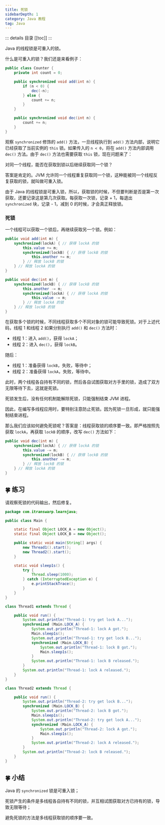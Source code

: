 ```yaml
---
title: 死锁
sidebarDepth: 1
category: Java 教程
tag: Java
---
```


::: details 目录
[[toc]]
:::


Java 的线程锁是可重入的锁。

什么是可重入的锁？我们还是来看例子：

```java
public class Counter {
    private int count = 0;

    public synchronized void add(int n) {
        if (n < 0) {
            dec(-n);
        } else {
            count += n;
        }
    }

    public synchronized void dec(int n) {
        count += n;
    }
}
```

观察 `synchronized` 修饰的 `add()` 方法，一旦线程执行到 `add()` 方法内部，说明它已经获取了当前实例的 `this` 锁。如果传入的 `n < 0`，将在 `add()` 方法内部调用 `dec()` 方法。由于 `dec()` 方法也需要获取 `this` 锁，现在问题来了：

对同一个线程，能否在获取到锁以后继续获取同一个锁？

答案是肯定的。JVM 允许同一个线程重复获取同一个锁，这种能被同一个线程反复获取的锁，就叫做可重入锁。

由于 Java 的线程锁是可重入锁，所以，获取锁的时候，不但要判断是否是第一次获取，还要记录这是第几次获取。每获取一次锁，记录 + 1，每退出 `synchronized` 块，记录 - 1，减到 0 的时候，才会真正释放锁。

### 死锁

一个线程可以获取一个锁后，再继续获取另一个锁。例如：

```java
public void add(int m) {
    synchronized(lockA) { // 获得 lockA 的锁
        this.value += m;
        synchronized(lockB) { // 获得 lockB 的锁
            this.another += m;
        } // 释放 lockB 的锁
    } // 释放 lockA 的锁
}

public void dec(int m) {
    synchronized(lockB) { // 获得 lockB 的锁
        this.another -= m;
        synchronized(lockA) { // 获得 lockA 的锁
            this.value -= m;
        } // 释放 lockA 的锁
    } // 释放 lockB 的锁
}
```

在获取多个锁的时候，不同线程获取多个不同对象的锁可能导致死锁。对于上述代码，线程 1 和线程 2 如果分别执行 `add()` 和 `dec()` 方法时：

- 线程 1：进入 `add()`，获得 `lockA`；
- 线程 2：进入 `dec()`，获得 `lockB`。

随后：

- 线程 1：准备获得 `lockB`，失败，等待中；
- 线程 2：准备获得 `lockA`，失败，等待中。

此时，两个线程各自持有不同的锁，然后各自试图获取对方手里的锁，造成了双方无限等待下去，这就是死锁。

死锁发生后，没有任何机制能解除死锁，只能强制结束 JVM 进程。

因此，在编写多线程应用时，要特别注意防止死锁。因为死锁一旦形成，就只能强制结束进程。

那么我们应该如何避免死锁呢？答案是：线程获取锁的顺序要一致。即严格按照先获取 `lockA`，再获取 `lockB` 的顺序，改写 `dec()` 方法如下：

```java
public void dec(int m) {
    synchronized(lockA) { // 获得 lockA 的锁
        this.value -= m;
        synchronized(lockB) { // 获得 lockB 的锁
            this.another -= m;
        } // 释放 lockB 的锁
    } // 释放 lockA 的锁
}
```

## 🍀 练习

请观察死锁的代码输出，然后修复。

```java
package com.itranswarp.learnjava;

public class Main {

	static final Object LOCK_A = new Object();
	static final Object LOCK_B = new Object();

	public static void main(String[] args) {
		new Thread1().start();
		new Thread2().start();
	}

	static void sleep1s() {
		try {
			Thread.sleep(1000);
		} catch (InterruptedException e) {
			e.printStackTrace();
		}
	}
}

class Thread1 extends Thread {

	public void run() {
		System.out.println("Thread-1: try get lock A...");
		synchronized (Main.LOCK_A) {
			System.out.println("Thread-1: lock A got.");
			Main.sleep1s();
			System.out.println("Thread-1: try get lock B...");
			synchronized (Main.LOCK_B) {
				System.out.println("Thread-1: lock B got.");
				Main.sleep1s();
			}
			System.out.println("Thread-1: lock B released.");
		}
		System.out.println("Thread-1: lock A released.");
	}
}

class Thread2 extends Thread {

	public void run() {
		System.out.println("Thread-2: try get lock B...");
		synchronized (Main.LOCK_B) {
			System.out.println("Thread-2: lock B got.");
			Main.sleep1s();
			System.out.println("Thread-2: try get lock A...");
			synchronized (Main.LOCK_A) {
				System.out.println("Thread-2: lock A got.");
				Main.sleep1s();
			}
			System.out.println("Thread-2: lock A released.");
		}
		System.out.println("Thread-2: lock B released.");
	}
}
```


## 🍀 小结

Java 的 `synchronized` 锁是可重入锁；

死锁产生的条件是多线程各自持有不同的锁，并互相试图获取对方已持有的锁，导致无限等待；

避免死锁的方法是多线程获取锁的顺序要一致。